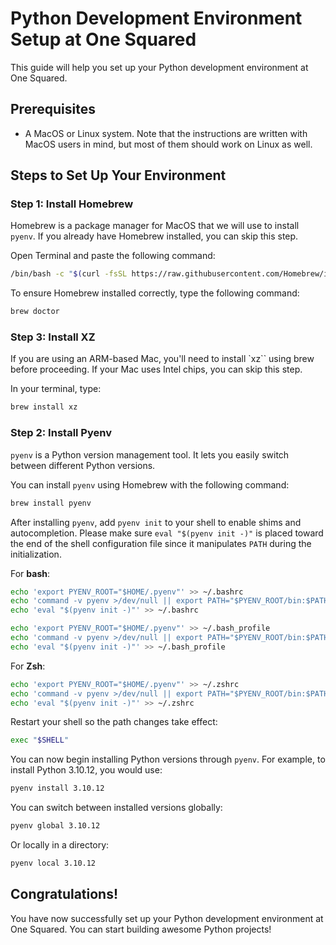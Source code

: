 # Python Development Environment Setup at One Squared

This guide will help you set up your Python development environment at One Squared. 

## Prerequisites

- A MacOS or Linux system. Note that the instructions are written with MacOS users in mind, but most of them should work on Linux as well.

## Steps to Set Up Your Environment

### Step 1: Install Homebrew

Homebrew is a package manager for MacOS that we will use to install `pyenv`. If you already have Homebrew installed, you can skip this step.

Open Terminal and paste the following command:

```bash
/bin/bash -c "$(curl -fsSL https://raw.githubusercontent.com/Homebrew/install/master/install.sh)"
```

To ensure Homebrew installed correctly, type the following command:

```bash
brew doctor
```

### Step 3: Install XZ

If you are using an ARM-based Mac, you'll need to install `xz`` using brew before proceeding. If your Mac uses Intel chips, you can skip this step.

In your terminal, type:

```bash
brew install xz
```

### Step 2: Install Pyenv

`pyenv` is a Python version management tool. It lets you easily switch between different Python versions.

You can install `pyenv` using Homebrew with the following command:

```bash
brew install pyenv
```

After installing `pyenv`, add `pyenv init` to your shell to enable shims and autocompletion. Please make sure `eval "$(pyenv init -)"` is placed toward the end of the shell configuration file since it manipulates `PATH` during the initialization.

For **bash**:

```bash
echo 'export PYENV_ROOT="$HOME/.pyenv"' >> ~/.bashrc
echo 'command -v pyenv >/dev/null || export PATH="$PYENV_ROOT/bin:$PATH"' >> ~/.bashrc
echo 'eval "$(pyenv init -)"' >> ~/.bashrc
```

```bash
echo 'export PYENV_ROOT="$HOME/.pyenv"' >> ~/.bash_profile
echo 'command -v pyenv >/dev/null || export PATH="$PYENV_ROOT/bin:$PATH"' >> ~/.bash_profile
echo 'eval "$(pyenv init -)"' >> ~/.bash_profile
```

For **Zsh**:

```bash
echo 'export PYENV_ROOT="$HOME/.pyenv"' >> ~/.zshrc
echo 'command -v pyenv >/dev/null || export PATH="$PYENV_ROOT/bin:$PATH"' >> ~/.zshrc
echo 'eval "$(pyenv init -)"' >> ~/.zshrc
```

Restart your shell so the path changes take effect:

```bash
exec "$SHELL"
```

You can now begin installing Python versions through `pyenv`. For example, to install Python 3.10.12, you would use:

```bash
pyenv install 3.10.12
```

You can switch between installed versions globally:

```bash
pyenv global 3.10.12
```

Or locally in a directory:

```bash
pyenv local 3.10.12
```

## Congratulations!

You have now successfully set up your Python development environment at One Squared. You can start building awesome Python projects!
